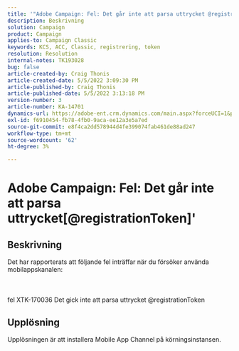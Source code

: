 ```yaml
---
title: '"Adobe Campaign: Fel: Det går inte att parsa uttrycket @registrationToken'
description: Beskrivning
solution: Campaign
product: Campaign
applies-to: Campaign Classic
keywords: KCS, ACC, Classic, registrering, token
resolution: Resolution
internal-notes: TK193028
bug: false
article-created-by: Craig Thonis
article-created-date: 5/5/2022 3:09:30 PM
article-published-by: Craig Thonis
article-published-date: 5/5/2022 3:13:18 PM
version-number: 3
article-number: KA-14701
dynamics-url: https://adobe-ent.crm.dynamics.com/main.aspx?forceUCI=1&pagetype=entityrecord&etn=knowledgearticle&id=e3a3c358-85cc-ec11-a7b5-6045bd00d995
exl-id: f6910454-fb78-4fb0-9aca-ee12a3e5a7ed
source-git-commit: e8f4ca2dd578944d4fe399074fab461de88ad247
workflow-type: tm+mt
source-wordcount: '62'
ht-degree: 3%

---
```


# Adobe Campaign: Fel: Det går inte att parsa uttrycket[@registrationToken]&#39;

## Beskrivning

Det har rapporterats att följande fel inträffar när du försöker använda mobilappskanalen:<br><br> <br><br>fel XTK-170036 Det gick inte att parsa uttrycket @registrationToken

## Upplösning


Upplösningen är att installera Mobile App Channel på körningsinstansen.
